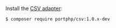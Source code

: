 Install the [CSV adapter](https://github.com/portphp/csv):

```bash
$ composer require portphp/csv:1.0.x-dev
```

